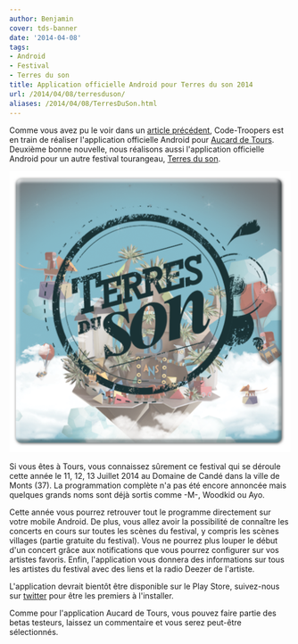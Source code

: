 ```yaml
---
author: Benjamin
cover: tds-banner
date: '2014-04-08'
tags:
- Android
- Festival
- Terres du son
title: Application officielle Android pour Terres du son 2014
url: /2014/04/08/terresduson/
aliases: /2014/04/08/TerresDuSon.html
---
```



Comme vous avez pu le voir dans un [article précédent](http://code-troopers.com/2014/03/17/Aucard.html), Code-Troopers est en train de réaliser l'application officielle Android pour [Aucard de Tours](http://www.radiobeton.com/aucard/). Deuxième bonne nouvelle, nous réalisons aussi l'application officielle Android pour un autre festival tourangeau, [Terres du son](http://terresduson.com/).


<div style="text-align : center">
<a style="display: inline" href="/images/postTDS/tds.png" data-lightbox="image-0" title="Logo Terres du son">
        <img class="mini" src="/images/postTDS/tds.png" alt="tds logo"/>
</a>
</div>

Si vous êtes à Tours, vous connaissez sûrement ce festival qui se déroule cette année le 11, 12, 13 Juillet 2014 au Domaine de Candé dans la ville de Monts (37). La programmation complète n'a pas été encore annoncée mais quelques grands noms sont déjà sortis comme -M-, Woodkid ou Ayo.

Cette année vous pourrez retrouver tout le programme directement sur votre mobile Android. De plus, vous allez avoir la possibilité de connaître les concerts en cours sur toutes les scènes du festival, y compris les scènes villages (partie gratuite du festival). Vous ne pourrez plus louper le début d'un concert grâce aux notifications que vous pourrez configurer sur vos artistes favoris. Enfin, l'application vous donnera des informations sur tous les artistes du festival avec des liens et la radio Deezer de l'artiste.

L'application devrait bientôt être disponible sur le Play Store, suivez-nous sur [twitter](https://twitter.com/codetroopers) pour être les premiers à l'installer.

Comme pour l'application Aucard de Tours, vous pouvez faire partie des betas testeurs, laissez un commentaire et vous serez peut-être sélectionnés.

